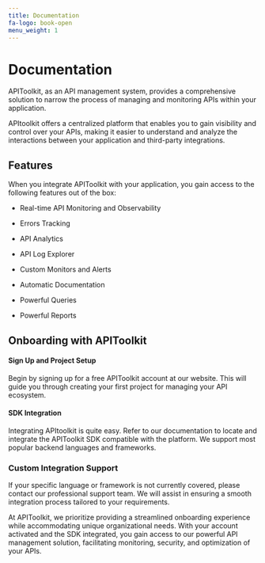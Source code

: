 ```yaml
---
title: Documentation
fa-logo: book-open
menu_weight: 1
---
```


# Documentation

APIToolkit, as an API management system, provides a comprehensive solution to narrow the process of managing and monitoring APIs within your application. 

APItoolkit offers a centralized platform that enables you to gain visibility and control over your APIs, making it easier to understand and analyze the interactions between your application and third-party integrations. 

## Features

When you integrate APIToolkit with your application, you gain access to the following features out of the box:

- Real-time API Monitoring and Observability

- Errors Tracking

- API Analytics

- API Log Explorer

- Custom Monitors and Alerts

- Automatic Documentation

- Powerful Queries

- Powerful Reports

## Onboarding with APIToolkit

#### Sign Up and Project Setup

Begin by signing up for a free APIToolkit account at our website. This will guide you through creating your first project for managing your API ecosystem.

#### SDK Integration

Integrating APItoolkit is quite easy. Refer to our documentation to locate and integrate the APIToolkit SDK compatible with the platform. We support most popular backend languages and frameworks.

### Custom Integration Support

If your specific language or framework is not currently covered, please contact our professional support team. We will assist in ensuring a smooth integration process tailored to your requirements.

At APIToolkit, we prioritize providing a streamlined onboarding experience while accommodating unique organizational needs. With your account activated and the SDK integrated, you gain access to our powerful API management solution, facilitating monitoring, security, and optimization of your APIs.




